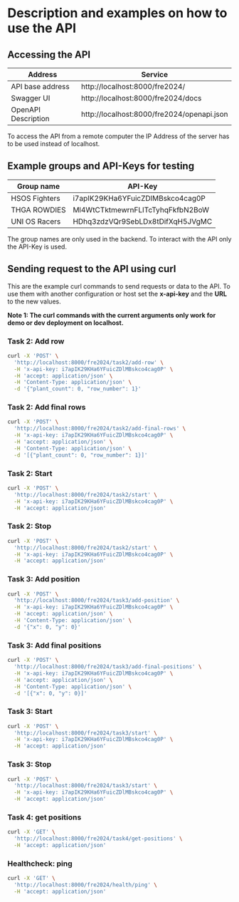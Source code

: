 # Description and examples on how to use the API

## Accessing the API
| Address             | Service                                    |
|---------------------|--------------------------------------------|
| API base address    | http://localhost:8000/fre2024/             |
| Swagger UI          | http://localhost:8000/fre2024/docs         |
| OpenAPI Description | http://localhost:8000/fre2024/openapi.json |

To access the API from a remote computer the IP Address of the server has to be used instead of localhost.

## Example groups and API-Keys for testing
| Group name     | API-Key                          |
|----------------|----------------------------------|
| HSOS Fighters  | i7apIK29KHa6YFuicZDlMBskco4cag0P |
| THGA ROWDIES   | Ml4WtCTktmewrnFLITcTyhqFkfbN2BoW |
| UNI OS Racers  | HDhq3zdzVQr9SebLDx8tDifXqH5JVgMC |

The group names are only used in the backend.
To interact with the API only the API-Key is used.

## Sending request to the API using curl
This are the example curl commands to send requests or data to the API. To use them with another configuration or host set the **x-api-key** and the **URL** to the new values.

**Note 1: The curl commands with the current arguments only work for demo or dev deployment on localhost.**

### Task 2: Add row
```bash
curl -X 'POST' \
  'http://localhost:8000/fre2024/task2/add-row' \
  -H 'x-api-key: i7apIK29KHa6YFuicZDlMBskco4cag0P' \
  -H 'accept: application/json' \
  -H 'Content-Type: application/json' \
  -d '{"plant_count": 0, "row_number": 1}'
```

### Task 2: Add final rows
```bash
curl -X 'POST' \
  'http://localhost:8000/fre2024/task2/add-final-rows' \
  -H 'x-api-key: i7apIK29KHa6YFuicZDlMBskco4cag0P' \
  -H 'accept: application/json' \
  -H 'Content-Type: application/json' \
  -d '[{"plant_count": 0, "row_number": 1}]'
```

### Task 2: Start
```bash
curl -X 'POST' \
  'http://localhost:8000/fre2024/task2/start' \
  -H 'x-api-key: i7apIK29KHa6YFuicZDlMBskco4cag0P' \
  -H 'accept: application/json'
```

### Task 2: Stop
```bash
curl -X 'POST' \
  'http://localhost:8000/fre2024/task2/start' \
  -H 'x-api-key: i7apIK29KHa6YFuicZDlMBskco4cag0P' \
  -H 'accept: application/json'
```

### Task 3: Add position
```bash
curl -X 'POST' \
  'http://localhost:8000/fre2024/task3/add-position' \
  -H 'x-api-key: i7apIK29KHa6YFuicZDlMBskco4cag0P' \
  -H 'accept: application/json' \
  -H 'Content-Type: application/json' \
  -d '{"x": 0, "y": 0}'
```

### Task 3: Add final positions
```bash
curl -X 'POST' \
  'http://localhost:8000/fre2024/task3/add-final-positions' \
  -H 'x-api-key: i7apIK29KHa6YFuicZDlMBskco4cag0P' \
  -H 'accept: application/json' \
  -H 'Content-Type: application/json' \
  -d '[{"x": 0, "y": 0}]'
```

### Task 3: Start
```bash
curl -X 'POST' \
  'http://localhost:8000/fre2024/task3/start' \
  -H 'x-api-key: i7apIK29KHa6YFuicZDlMBskco4cag0P' \
  -H 'accept: application/json'
```
### Task 3: Stop
```bash
curl -X 'POST' \
  'http://localhost:8000/fre2024/task3/start' \
  -H 'x-api-key: i7apIK29KHa6YFuicZDlMBskco4cag0P' \
  -H 'accept: application/json'
```

### Task 4: get positions
```bash
curl -X 'GET' \
  'http://localhost:8000/fre2024/task4/get-positions' \
  -H 'accept: application/json'
```

### Healthcheck: ping
```bash
curl -X 'GET' \
  'http://localhost:8000/fre2024/health/ping' \
  -H 'accept: application/json'
```
